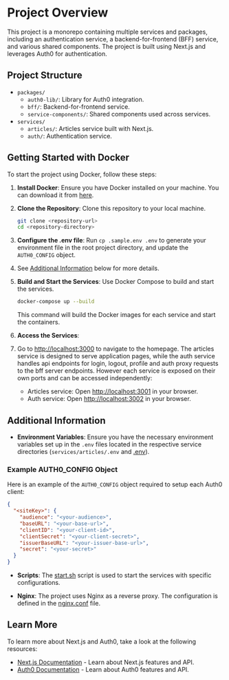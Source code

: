 # Project Overview

This project is a monorepo containing multiple services and packages, including an authentication service, a backend-for-frontend (BFF) service, and various shared components. The project is built using Next.js and leverages Auth0 for authentication.

## Project Structure

- `packages/`
  - `auth0-lib/`: Library for Auth0 integration.
  - `bff/`: Backend-for-frontend service.
  - `service-components/`: Shared components used across services.
- `services/`
  - `articles/`: Articles service built with Next.js.
  - `auth/`: Authentication service.

## Getting Started with Docker

To start the project using Docker, follow these steps:

1. **Install Docker**: Ensure you have Docker installed on your machine. You can download it from [here](https://www.docker.com/products/docker-desktop).

2. **Clone the Repository**: Clone this repository to your local machine.

    ```sh
    git clone <repository-url>
    cd <repository-directory>
    ```

3. **Configure the .env file**: Run `cp .sample.env .env` to generate your environment file in the root project directory, and update the `AUTH0_CONFIG` object.
4. See [Additional Information](#additional-information) below for more details.

5. **Build and Start the Services**: Use Docker Compose to build and start the services.

    ```sh
    docker-compose up --build
    ```

    This command will build the Docker images for each service and start the containers.

6. **Access the Services**:
7. Go to [http://localhost:3000](http://localhost:3000) to navigate to the homepage. The articles service is designed to serve application pages, while the auth service handles api endpoints for login, logout, profile and auth proxy requests to the bff server endpoints.
However each service is exposed on their own ports and can be accessed independently:
    - Articles service: Open [http://localhost:3001](http://localhost:3001) in your browser.
    - Auth service: Open [http://localhost:3002](http://localhost:3002) in your browser.

## Additional Information

- **Environment Variables**: Ensure you have the necessary environment variables set up in the `.env` files located in the respective service directories (`services/articles/.env` and [.env](http://_vscodecontentref_/0)).

### Example AUTH0_CONFIG Object

Here is an example of the `AUTH0_CONFIG` object required to setup each Auth0 client:

```json
{
  "<siteKey>": {
    "audience": "<your-audience>",
    "baseURL": "<your-base-url>",
    "clientID": "<your-client-id>",
    "clientSecret": "<your-client-secret>",
    "issuerBaseURL": "<your-issuer-base-url>",
    "secret": "<your-secret>"
  }
}
```

- **Scripts**: The [start.sh](http://_vscodecontentref_/1) script is used to start the services with specific configurations.

- **Nginx**: The project uses Nginx as a reverse proxy. The configuration is defined in the [nginx.conf](http://_vscodecontentref_/2) file.

## Learn More

To learn more about Next.js and Auth0, take a look at the following resources:

- [Next.js Documentation](https://nextjs.org/docs) - Learn about Next.js features and API.
- [Auth0 Documentation](https://auth0.com/docs) - Learn about Auth0 features and API.
